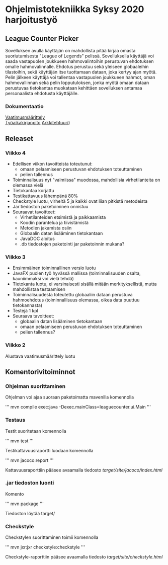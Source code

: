 # Ohjelmistotekniikka Syksy 2020 harjoitustyö

## League Counter Picker

Sovelluksen avulla käyttäjän on mahdollista pitää kirjaa omasta suoriutumisesta "League of Legends" pelissä. Sovelluksella käyttäjä voi saada vastapuolen joukkueen hahmovalintoihin perustuvan ehdotuksen omalle hahmovalinnalle. Ehdotus perustuu sekä yleiseen globaaleihin tilastoihin, sekä käyttäjän itse tuottamaan dataan, joka kertyy ajan myötä. Pelin jälkeen käyttäjä voi tallentaa vastapuolen joukkueen hahmot, oman hahmovallinnan sekä pelin lopputuloksen, jonka myötä omaan dataan perustuvaa tietokantaa muokataan kehittäen sovelluksen antamaa personaalista ehdotusta käyttäjälle.

### Dokumentaatio 
  
  [Vaatimusmäärittely](https://github.com/EgoTastic/LeagueCounterPicker/blob/main/Dokumentaatio/vaatimusmäärittely.md)  
  [Työaikakirjanpito](https://github.com/EgoTastic/LeagueCounterPicker/blob/main/Dokumentaatio/työaikakirjanpito.md)
  [Arkkitehtuuri](https://github.com/EgoTastic/LeagueCounterPicker/blob/main/Dokumentaatio/arkkitehtuuri.md))

## Releaset

### Viikko 4

* Edellisen viikon tavoitteista toteutunut:
  * omaan pelaamiseen perustuvan ehdotuksen toteuttaminen
  * pelien tallennus
* Toiminnalisuus nyt "valmiissa" muodossa, mahdollisia virhetilanteita on olemassa vielä
* Tietokantaa korjattu
* Testikattavuus lähempänä 80%
* Checkstyle luotu, virheitä 5 ja kaikki ovat liian pitkistä metodeista
* Jar tiedoston paketoiminen onnistuu
* Seuraavat tavoitteet:
  * Virhetilanteiden etsimistä ja paikkaamista
  * Koodin parantelua ja tiivistämistä
  * Metodien jakamista osiin
  * Globaalin datan lisääminen tietokantaan
  * JavaDOC aloitus
  * .db tiedostojen paketointi jar paketoinnin mukana?

### Viikko 3

* Ensimmäinen toiminnallinen versio luotu
* JavaFX puolen työ hyvässä mallissa (toiminnalisuuden osalta, kauniimmaksi voi vielä tehdä)
* Tietokanta luotu, ei varsinaisesti sisällä mitään merkityksellistä, mutta mahdollistaa testaamisen
* Toiminnalisuudesta toteutettu globaaliin dataan perustuva hahmoehdotus (toiminnallisuus olemassa, oikea data puuttuu tietokannasta)
* Testejä 1 kpl
* Seuraava tavoitteet: 
  * globaalin datan lisääminen tietokantaan
  * omaan pelaamiseen perustuvan ehdotuksen toteuttaminen
  * pelien tallennus?


### Viikko 2

Alustava vaatimusmäärittely luotu


## Komentorivitoiminnot

### Ohjelman suorittaminen

Ohjelman voi ajaa suoraan paketoimatta mavenilla komennolla

'''
mvn compile exec:java -Dexec.mainClass=leaguecounter.ui.Main
'''

### Testaus

Testit suoritetaan komennolla

'''
mvn test
'''

Testikattavuusraportti luodaan komennolla

'''
mvn jacoco:report
'''

Kattavuusraporttiin pääsee avaamalla tiedosto _target/site/jacoco/index.html_

### .jar tiedoston luonti

Komento

'''
mvn package
'''

Tiedoston löytää target/

### Checkstyle

Checkstylen suorittaminen toimii komennolla 

'''
mvn jxr:jxr checkstyle:checkstyle
'''

Checkstyle-raporttiin pääsee avaamalla tiedosto _target/site/checkstyle.html_
